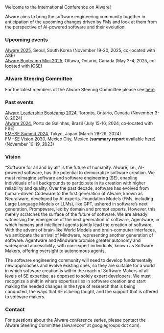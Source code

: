 Welcome to the International Conference on AIware!

AIware aims to bring the software engineering community together in anticipation of the upcoming changes driven by FMs and look at them from the perspective of AI-powered software and their evolution.

### Upcoming events

[AIware 2025](https://2025.aiwareconf.org/), Seoul, South Korea (November 19-20, 2025, co-located with ASE) <br />
[AIware Bootcamp Mini 2025](https://www.aiwarebootcamp.io/mini.html), Ottawa, Ontario, Canada (May 3-4, 2025, co-located with ICSE)<br />

### AIware Steering Committee

For the latest members of the AIware Steering Committee please see [here](https://2024.aiwareconf.org/committee/aiware-2024-steering-committee).

### Past events

[AIware Leadership Bootcamp 2024](https://www.aiwarebootcamp.io), Toronto, Ontario, Canada (November 3-8, 2024)<br />
[AIware 2024](https://2024.aiwareconf.org), Porto de Galinhas, Brazil (July 15-16, 2024, co-located with FSE)<br />
[FM+SE Summit 2024](https://fmse.io), Tokyo, Japan (March 28-29, 2024) <br />
[FM+SE Vision 2030](https://fmse.io/vision/index.html), Mexico City, Mexico (**summary report** available [here](https://sail.cs.queensu.ca/data/pdfs/2024_FMSE_Vision_2030_Summary_Report__Challenges_and_Opportunities_in_the_Road_Ahead.pdf)) (November 16-19, 2023) <br />

### Vision

“Software for all and by all” is the future of humanity. AIware, i.e., AI-powered software, has the potential to democratize software creation. We must reimagine software and software engineering (SE), enabling individuals of all backgrounds to participate in its creation with higher reliability and quality. Over the past decade, software has evolved from human-driven Codeware to the first generation of AIware, known as Neuralware, developed by AI experts. Foundation Models (FMs, including Large Language Models or LLMs), like GPT, ushered in software’s next generation, Promptware, led by domain and prompt experts. However, this merely scratches the surface of the future of software. We are already witnessing the emergence of the next generation of software, Agentware, in which humans and intelligent agents jointly lead the creation of software. With the advent of brain-like World Models and brain-computer interfaces, we anticipate the arrival of Mindware, representing another generation of software. Agentware and Mindware promise greater autonomy and widespread accessibility, with non-expert individuals, known as Software Makers, offering oversight to autonomous agents.

The software engineering community will need to develop fundamentally new approaches and evolve existing ones, so they are suitable for a world in which software creation is within the reach of Software Makers of all levels of SE expertise, as opposed to solely expert developers. We must recognize a shift in where expertise lies in software creation and start making the needed changes in the type of research that is being conducted, the ways that SE is being taught, and the support that is offered to software makers.

### Contact
For questions about the AIware conference series, please contact the AIware Steering Committee (aiwareconf at googlegroups dot com).
